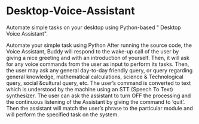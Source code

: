 # Desktop-Voice-Assistant
Automate simple tasks on your desktop using Python-based " Desktop Voice Assistant".

Automate your simple task using Python After running the source code, the Voice Assistant, Buddy will respond to the wake-up call of the user by giving a nice greeting and with an introduction of yourself. Then, it will ask for any voice commands from the user as input to perform its tasks. Then, the user may ask any general day-to-day friendly query, or query regarding general knowledge, mathematical calculations, science & Technological query, social &cultural query, etc. The user’s command is converted to text which is understood by the machine using an STT (Speech To Text) synthesizer. The user can ask the assistant to turn OFF the processing and the continuous listening of the Assistant by giving the command to ‘quit’. Then the assistant will match the user’s phrase to the particular module and will perform the specified task on the system.

